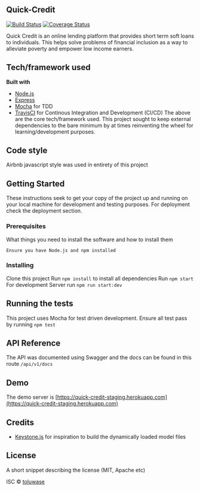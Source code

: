 ## Quick-Credit
[![Build Status](https://travis-ci.org/Merkll/Quick-Credit.svg?branch=develop)](https://travis-ci.org/Merkll/Quick-Credit) [![Coverage Status](https://coveralls.io/repos/github/Merkll/Quick-Credit/badge.svg?branch=develop)](https://coveralls.io/github/Merkll/Quick-Credit?branch=develop)

Quick Credit is an online lending platform that provides short term soft loans to individuals. This helps solve problems of financial inclusion as a way to alleviate poverty and empower low income earners.

## Tech/framework used
<b>Built with</b>
- [Node.js]()
- [Express]()
- [Mocha]() for TDD
- [TravisCI]() for Continous Integration and Development (CI/CD)
The above are the core tech/framework used. This project sought to keep external dependencies to the bare minimum by at times reinventing the wheel for learning/development purposes.

## Code style
Airbnb javascript style was used in entirety of this project


## Getting Started

These instructions seek to get your copy of the project up and running on your local machine for development and testing purposes. For deployment check the deployment section.

### Prerequisites

What things you need to install the software and how to install them

```
Ensure you have Node.js and npm installed
```

### Installing
Clone this project
Run ```npm install``` to install all dependencies
Run ```npm start ```
For development Server run  ```npm run start:dev```

## Running the tests

This project uses Mocha for test driven development. Ensure all test pass by running ```npm test```

## API Reference

The API was documented using Swagger and the docs can be found in this route ```/api/v1/docs```

## Demo
The demo server is [https://quick-credit-staging.herokuapp.com](https://quick-credit-staging.herokuapp.com)

## Credits
- [Keystone.js]() for inspiration to build the dynamically loaded model files

## License
A short snippet describing the license (MIT, Apache etc)

ISC © [toluwase]()